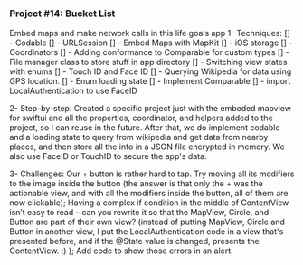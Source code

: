 ### Project #14: Bucket List
Embed maps and make network calls in this life goals app
1- Techniques:
[] - Codable
[] - URLSession
[] - Embed Maps with MapKit
[] - iOS storage
[] - Coordinators
[] - Adding conformance to Comparable for custom types
[] - File manager class to store stuff in app directory
[] - Switching view states with enums
[] - Touch ID and Face ID
[] - Querying Wikipedia for data using GPS location.
[] - Enum loading state
[] - Implement Comparable
[] - import LocalAuthentication to use FaceID

2- Step-by-step:
Created a specific project just with the embeded mapview for swiftui and all the properties, coordinator, and helpers added to the project, so I can reuse in the future.
After that, we do implement codable and a loading state to query from wikipedia and get data from nearby places, and then store all the info in a JSON file encrypted in memory. We also use FaceID or TouchID to secure the app's data.

3- Challenges:
Our + button is rather hard to tap. Try moving all its modifiers to the image inside the button (the answer is that only the + was the actionable view, and with all the modifiers inside the button, all of them are now clickable); Having a complex if condition in the middle of ContentView isn’t easy to read – can you rewrite it so that the MapView, Circle, and Button are part of their own view? (instead of putting MapView, Circle and Button in another view, I put the LocalAuthentication code in a view that's presented before, and if the @State value is changed, presents the ContentView. :) ); Add code to show those errors in an alert.
